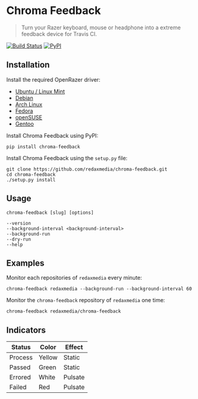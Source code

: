 Chroma Feedback
===============

> Turn your Razer keyboard, mouse or headphone into a extreme feedback device for Travis CI.

[![Build Status](https://img.shields.io/travis/redaxmedia/chroma-feedback.svg)](https://travis-ci.org/redaxmedia/chroma-feedback)
[![PyPI](https://img.shields.io/pypi/v/chroma-feedback.svg)](https://pypi.org/project/chroma-feedback)


Installation
------------

Install the required OpenRazer driver:

* [Ubuntu / Linux Mint](https://openrazer.github.io/#ubuntu)
* [Debian](https://openrazer.github.io/#debian)
* [Arch Linux](https://openrazer.github.io/#arch)
* [Fedora](https://openrazer.github.io/#fedora)
* [openSUSE](https://openrazer.github.io/#opensuse)
* [Gentoo](https://openrazer.github.io/#gentoo)

Install Chroma Feedback using PyPI:

```
pip install chroma-feedback
```

Install Chroma Feedback using the `setup.py` file:

```
git clone https://github.com/redaxmedia/chroma-feedback.git
cd chroma-feedback
./setup.py install
```


Usage
-----

```
chroma-feedback [slug] [options]

--version
--background-interval <background-interval>
--background-run
--dry-run
--help
```


Examples
--------

Monitor each repositories of `redaxmedia` every minute:

```
chroma-feedback redaxmedia --background-run --background-interval 60
```

Monitor the `chroma-feedback` repository of `redaxmedia` one time:

```
chroma-feedback redaxmedia/chroma-feedback
```


Indicators
----------

| Status  | Color  | Effect  |
|---------|--------|---------|
| Process | Yellow | Static  |
| Passed  | Green  | Static  |
| Errored | White  | Pulsate |
| Failed  | Red    | Pulsate |

